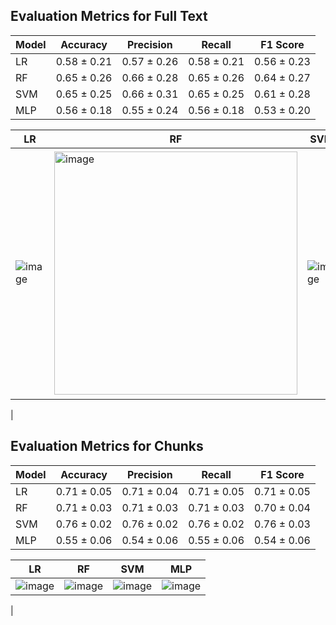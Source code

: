 ## Evaluation Metrics for Full Text

| Model     | Accuracy  | Precision | Recall    | F1 Score     |
|-----------|---------- |-----------|--------   |----------    |
|    LR     |0.58 ± 0.21|0.57 ± 0.26|0.58 ± 0.21|0.56 ± 0.23 |
|    RF     |0.65 ± 0.26|0.66 ± 0.28|0.65 ± 0.26|0.64 ± 0.27|
|    SVM    | 0.65 ± 0.25|0.66 ± 0.31|0.65 ± 0.25|0.61 ± 0.28|
|    MLP    |0.56 ± 0.18          |0.55 ± 0.24           |0.56 ± 0.18        |0.53 ± 0.20         |

|   LR   |   RF   |  SVM  |  MLP  |
|--------|--------|-------|-------|
|![image](https://github.com/user-attachments/assets/47fe40b1-7977-4a70-a602-b6a4c1773a41)|<img width="389" alt="image" src="https://github.com/user-attachments/assets/50d36e15-4770-49b6-bda6-e9bbbb32677f" />|![image](https://github.com/user-attachments/assets/932e1729-f8db-4ccc-98c8-0f15e7f5b6ae)|<img width="395" alt="image" src="https://github.com/user-attachments/assets/5ac29d8d-a1f0-4912-9d20-14df76cb601a" />
|




## Evaluation Metrics for Chunks

| Model     | Accuracy | Precision | Recall | F1 Score |
|-----------|----------|-----------|--------|----------|
|    LR     |0.71 ± 0.05|0.71 ± 0.04|0.71 ± 0.05|0.71 ± 0.05|
|    RF     | 0.71 ± 0.03| 0.71 ± 0.03| 0.71 ± 0.03| 0.70 ± 0.04|
|    SVM    |0.76 ± 0.02|0.76 ± 0.02|0.76 ± 0.02|0.76 ± 0.03|
|    MLP    |0.55 ± 0.06          |0.54 ± 0.06           |0.55 ± 0.06        |0.54 ± 0.06          |

|   LR   |   RF   |  SVM  |  MLP  |
|--------|--------|-------|-------|
|![image](https://github.com/user-attachments/assets/3e8d9a2d-f25a-4227-8038-d5dfd3feeace)|![image](https://github.com/user-attachments/assets/d406fab9-6c5b-4d3b-87f6-db94b6bc185d)|![image](https://github.com/user-attachments/assets/945acf16-0338-468f-8099-0a42466eab3e)|![image](https://github.com/user-attachments/assets/356111ef-0aa7-450f-a71d-038328e2065e)
|
